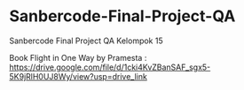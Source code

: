 # Sanbercode-Final-Project-QA
Sanbercode Final Project QA Kelompok 15 

Book Flight in One Way by Pramesta : https://drive.google.com/file/d/1cki4KvZBanSAF_sgx5-5K9jRlH0UJ8Wy/view?usp=drive_link
